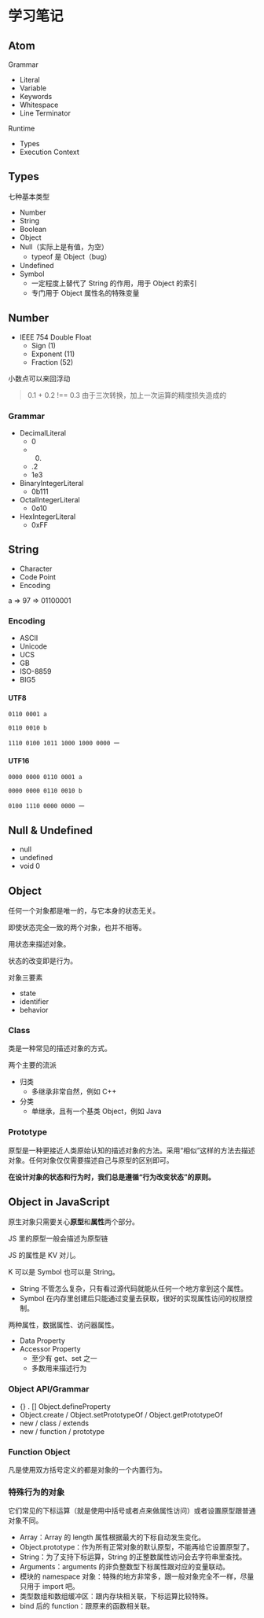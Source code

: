 # 学习笔记

## Atom

Grammar

- Literal
- Variable
- Keywords
- Whitespace
- Line Terminator



Runtime

- Types
- Execution Context



## Types

七种基本类型

- Number
- String
- Boolean
- Object
- Null（实际上是有值，为空）
  - typeof 是 Object（bug）
- Undefined
- Symbol
  - 一定程度上替代了 String 的作用，用于 Object 的索引
  - 专门用于 Object 属性名的特殊变量



## Number

- IEEE 754 Double Float
  - Sign (1)
  - Exponent (11)
  - Fraction (52)

小数点可以来回浮动

> 0.1 + 0.2 !== 0.3 由于三次转换，加上一次运算的精度损失造成的

### Grammar

- DecimalLiteral
  - 0
  - 0.
  - .2
  - 1e3
- BinaryIntegerLiteral
  - 0b111
- OctalIntegerLiteral
  - 0o10
- HexIntegerLiteral
  - 0xFF



## String

- Character
- Code Point
- Encoding

a => 97 => 01100001



### Encoding

- ASCII
- Unicode
- UCS
- GB
- ISO-8859
- BIG5

#### UTF8

`0110 0001 a` 

`0110 0010 b`

`1110 0100 1011 1000 1000 0000 一`

#### UTF16

`0000 0000 0110 0001 a`

`0000 0000 0110 0010 b`

`0100 1110 0000 0000 一`



## Null & Undefined

- null
- undefined
- void 0



## Object

任何一个对象都是唯一的，与它本身的状态无关。

即使状态完全一致的两个对象，也并不相等。

用状态来描述对象。

状态的改变即是行为。

对象三要素

- state
- identifier
- behavior



### Class

类是一种常见的描述对象的方式。

两个主要的流派

- 归类
  - 多继承非常自然，例如 C++
- 分类
  - 单继承，且有一个基类 Object，例如 Java



### Prototype

原型是一种更接近人类原始认知的描述对象的方法。采用“相似”这样的方法去描述对象。任何对象仅仅需要描述自己与原型的区别即可。

**在设计对象的状态和行为时，我们总是遵循“行为改变状态”的原则。**



## Object in JavaScript

原生对象只需要关心**原型**和**属性**两个部分。

JS 里的原型一般会描述为原型链 

JS 的属性是 KV 对儿。

K 可以是 Symbol 也可以是 String。

- String 不管怎么复杂，只有看过源代码就能从任何一个地方拿到这个属性。
- Symbol 在内存里创建后只能通过变量去获取，很好的实现属性访问的权限控制。



两种属性，数据属性、访问器属性。

- Data Property
- Accessor Property
  - 至少有 get、set 之一
  - 多数用来描述行为



### Object API/Grammar

- {} . [] Object.defineProperty
- Object.create / Object.setPrototypeOf / Object.getPrototypeOf
- new / class / extends
- new / function / prototype



### Function Object

凡是使用双方括号定义的都是对象的一个内置行为。



### 特殊行为的对象

它们常见的下标运算（就是使用中括号或者点来做属性访问）或者设置原型跟普通对象不同。

- Array：Array 的 length 属性根据最大的下标自动发生变化。
- Object.prototype：作为所有正常对象的默认原型，不能再给它设置原型了。
- String：为了支持下标运算，String 的正整数属性访问会去字符串里查找。
- Arguments：arguments 的非负整数型下标属性跟对应的变量联动。
- 模块的 namespace 对象：特殊的地方非常多，跟一般对象完全不一样，尽量只用于 import 吧。
- 类型数组和数组缓冲区：跟内存块相关联，下标运算比较特殊。
- bind 后的 function：跟原来的函数相关联。





